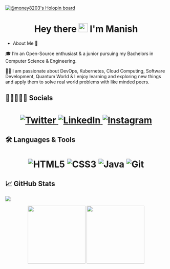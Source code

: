 [![@money8203's Holopin board](https://holopin.io/api/user/board?user=money8203)](https://holopin.io/@money8203)

## <h1 align="center"> Hey there <img src="https://media.giphy.com/media/hvRJCLFzcasrR4ia7z/giphy.gif" width="28"> I'm Manish</h1>

- About Me 🚀

🎓 I’m an Open-Source enthusiast & a junior pursuing my Bachelors in Computer Science & Engineering. 

👨‍💻 I am passionate about DevOps, Kubernetes, Cloud Computing, Software Development, Quantum World & I enjoy learning and exploring new things and apply them to solve real world problems with like minded peers.
                                                                                                                                                     
   
   ## 👩🏼‍🤝‍🧑🏻 Socials

<h1 align = "center">
  
  <a href="https://twitter.com/ManishT93598843" target="_blank"><img alt="Twitter" title="Twitter" src="https://img.shields.io/badge/-Twitter-1DA1F2?style=for-the-badge&logo=twitter&logoColor=white"/>
</a> <a href="https://www.linkedin.com/in/manish-tyagi-8b7b22217/" target="_blank"><img alt="LinkedIn" title="LinkedIn" src="https://img.shields.io/badge/LinkedIn-%230077B5.svg?&style=for-the-badge&logo=linkedin&logoColor=white"/>
</a> <a href="https://www.instagram.com/manish_tyagi.__/" target="_blank"><img alt="Instagram" title="Instagram" src="https://img.shields.io/badge/Instagram-E4405F?style=for-the-badge&logo=instagram&logoColor=white" />
</a>
</h1>
   
   ## 🛠 Languages & Tools 

<h1 align = "center">

![HTML5](https://img.shields.io/badge/HTML-E34F26?style=for-the-badge&logo=html5&logoColor=white)
![CSS3](https://img.shields.io/badge/CSS-1572B6?style=for-the-badge&logo=css3&logoColor=white)
![Java](https://img.shields.io/badge/-java-red?style=for-the-badge&logo=java&logoColor=black)
![Git](https://img.shields.io/badge/-git-F1502F?style=for-the-badge&logo=git&logoColor=white)
<!-- [Bootstrap](https://img.shields.io/badge/-bootstrap-5448C8?style=for-the-badge&logo=bootstrap&logoColor=white) 
![Javascript](https://img.shields.io/badge/JavaScript-323330?style=for-the-badge&logo=javascript&logoColor=F7DF1E)
-->

</h1>
   
   
   ## 📈 GitHub Stats

![](https://activity-graph.herokuapp.com/graph?username=money8203&theme=dracula&hide_border=true)

<p align="center">
<img height="180em" src="https://github-readme-stats.vercel.app/api?username=money8203&amp;show_icons=true&amp;theme=dracula&amp;include_all_commits=true&amp;count_private=true" style="max-width:100%;">

<img height="180em" style="max-width:100%;" src="https://github-readme-streak-stats.herokuapp.com?user=money8203&theme=dracula">
 </p>
 
 
 <!--
**money8203/money8203** is a ✨ _special_ ✨ repository because its `README.md` (this file) appears on your GitHub profile.

Here are some ideas to get you started:

- 🔭 I’m currently working on ...
- 🌱 I’m currently learning ...
- 👯 I’m looking to collaborate on ...
- 🤔 I’m looking for help with ...
- 💬 Ask me about ...
- 📫 How to reach me: ...
- 😄 Pronouns: ...
- ⚡ Fun fact: ...
-->



